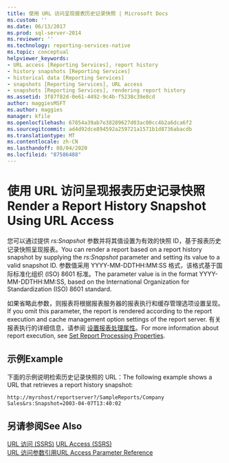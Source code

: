 ```yaml
---
title: 使用 URL 访问呈现报表历史记录快照 | Microsoft Docs
ms.custom: ''
ms.date: 06/13/2017
ms.prod: sql-server-2014
ms.reviewer: ''
ms.technology: reporting-services-native
ms.topic: conceptual
helpviewer_keywords:
- URL access [Reporting Services], report history
- history snapshots [Reporting Services]
- historical data [Reporting Services]
- snapshots [Reporting Services], URL access
- snapshots [Reporting Services], rendering report history
ms.assetid: 3f87f82d-0e61-4492-9c4b-f5238c39e8cd
author: maggiesMSFT
ms.author: maggies
manager: kfile
ms.openlocfilehash: 67854a39ab7e38289627d03ac00cc4b2a6dca6f2
ms.sourcegitcommit: ad4d92dce894592a259721a1571b1d8736abacdb
ms.translationtype: MT
ms.contentlocale: zh-CN
ms.lasthandoff: 08/04/2020
ms.locfileid: "87586488"
---
```

# <a name="render-a-report-history-snapshot-using-url-access"></a><span data-ttu-id="53d0c-102">使用 URL 访问呈现报表历史记录快照</span><span class="sxs-lookup"><span data-stu-id="53d0c-102">Render a Report History Snapshot Using URL Access</span></span>
  <span data-ttu-id="53d0c-103">您可以通过提供 *rs:Snapshot* 参数并将其值设置为有效的快照 ID，基于报表历史记录快照呈现报表。</span><span class="sxs-lookup"><span data-stu-id="53d0c-103">You can render a report based on a report history snapshot by supplying the *rs:Snapshot* parameter and setting its value to a valid snapshot ID.</span></span> <span data-ttu-id="53d0c-104">参数值采用 YYYY-MM-DDTHH:MM:SS 格式，该格式基于国际标准化组织 (ISO) 8601 标准。</span><span class="sxs-lookup"><span data-stu-id="53d0c-104">The parameter value is in the format YYYY-MM-DDTHH:MM:SS, based on the International Organization for Standardization (ISO) 8601 standard.</span></span>  
  
 <span data-ttu-id="53d0c-105">如果省略此参数，则报表将根据报表服务器的报表执行和缓存管理选项设置呈现。</span><span class="sxs-lookup"><span data-stu-id="53d0c-105">If you omit this parameter, the report is rendered according to the report execution and cache management option settings of the report server.</span></span> <span data-ttu-id="53d0c-106">有关报表执行的详细信息，请参阅 [设置报表处理属性](report-server/set-report-processing-properties.md)。</span><span class="sxs-lookup"><span data-stu-id="53d0c-106">For more information about report execution, see [Set Report Processing Properties](report-server/set-report-processing-properties.md).</span></span>  
  
## <a name="example"></a><span data-ttu-id="53d0c-107">示例</span><span class="sxs-lookup"><span data-stu-id="53d0c-107">Example</span></span>  
 <span data-ttu-id="53d0c-108">下面的示例说明检索历史记录快照的 URL：</span><span class="sxs-lookup"><span data-stu-id="53d0c-108">The following example shows a URL that retrieves a report history snapshot:</span></span>  
  
```  
http://myrshost/reportserver?/SampleReports/Company Sales&rs:Snapshot=2003-04-07T13:40:02  
```  
  
## <a name="see-also"></a><span data-ttu-id="53d0c-109">另请参阅</span><span class="sxs-lookup"><span data-stu-id="53d0c-109">See Also</span></span>  
 <span data-ttu-id="53d0c-110">[URL 访问 (SSRS)](url-access-ssrs.md) </span><span class="sxs-lookup"><span data-stu-id="53d0c-110">[URL Access &#40;SSRS&#41;](url-access-ssrs.md) </span></span>  
 [<span data-ttu-id="53d0c-111">URL 访问参数引用</span><span class="sxs-lookup"><span data-stu-id="53d0c-111">URL Access Parameter Reference</span></span>](url-access-parameter-reference.md)  
  
  
